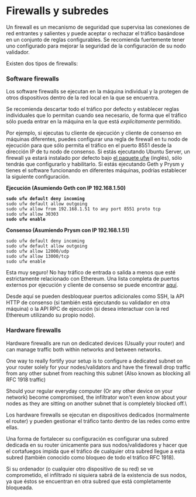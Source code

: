 # Firewalls y subredes

Un firewall es un mecanismo de seguridad que supervisa las conexiones de red entrantes y salientes y puede aceptar o rechazar el tráfico basándose en un conjunto de reglas configurables. Se recomienda fuertemente tener uno configurado para mejorar la seguridad de la configuración de su nodo validador.&#x20;

Existen dos tipos de firewalls:

### Software firewalls

Los software firewalls se ejecutan en la máquina individual y la protegen de otros dispositivos dentro de la red local en la que se encuentra.&#x20;

Se recomienda descartar todo el tráfico por defecto y establecer reglas individuales que lo permitan cuando sea necesario, de forma que el tráfico sólo pueda entrar en la máquina en la que está _explícitamente_ permitido.

Por ejemplo, si ejecutas tu cliente de ejecución y cliente de consenso en máquinas diferentes, puedes configurar una regla de firewall en tu nodo de ejecución para que sólo permita el tráfico en el puerto 8551 desde la dirección IP de tu nodo de consenso. Si estás ejecutando Ubuntu Server, un firewall ya estará instalado por defecto bajo [el paquete ufw](https://manpages.ubuntu.com/manpages/trusty/man8/ufw.8.html) (inglés), sólo tendrás que configurarlo y habilitarlo. Si estás ejecutando Geth y Prysm y tienes el software funcionando en diferentes máquinas, podrías establecer la siguiente configuración.

**Ejecución (Asumiendo Geth con IP 192.168.1.50)**

<pre><code><strong>sudo ufw default deny incoming
</strong>sudo ufw default allow outgoing
sudo ufw allow from 192.168.1.51 to any port 8551 proto tcp
sudo ufw allow 30303
<strong>sudo ufw enable
</strong></code></pre>

**Consenso (Asumiendo Prysm con IP 192.168.1.51)**

```
sudo ufw default deny incoming
sudo ufw default allow outgoing
sudo ufw allow 12000/udp
sudo ufw allow 13000/tcp
sudo ufw enable
```

Esta muy seguro! No hay tráfico de entrada o salida a menos que esté estrictamente relacionado con Ethereum. Una lista completa de puertos externos por ejecución y cliente de consenso se puede encontrar [aquí](/spanish/networking/port-forwarding).&#x20;

Desde aquí se pueden desbloquear puertos adicionales como SSH, la API HTTP de consenso (si también está ejecutando su validador en otra máquina) o la API RPC de ejecución (si desea interactuar con la red Ethereum utilizando su propio nodo).

### Hardware firewalls

Hardware firewalls are run on dedicated devices (Usually your router) and can manage traffic both within networks and between networks.

One way to really fortify your setup is to configure a dedicated subnet on your router solely for your nodes/validators and have the firewall drop traffic from any other subnet from reaching this subnet (Also known as blocking all RFC 1918 traffic)

Should your regular everyday computer (Or any other device on your network) become compromised, the infiltrator won't even know about your nodes as they are sitting on another subnet that is completely blocked off.\


Los hardware firewalls se ejecutan en dispositivos dedicados (normalmente el router) y pueden gestionar el tráfico tanto dentro de las redes como entre ellas.&#x20;

Una forma de fortalecer su configuración es configurar una subred dedicada en su router únicamente para sus nodos/validadores y hacer que el cortafuegos impida que el tráfico de cualquier otra subred llegue a esta subred (también conocido como bloqueo de todo el tráfico RFC 1918).&#x20;

Si su ordenador (o cualquier otro dispositivo de su red) se ve comprometido, el infiltrado ni siquiera sabrá de la existencia de sus nodos, ya que éstos se encuentran en otra subred que está completamente bloqueada.

